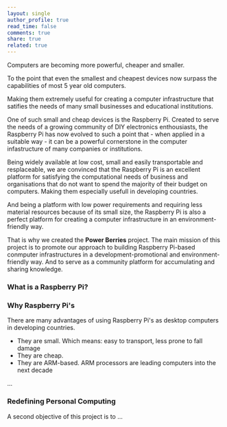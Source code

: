 ```yaml
---
layout: single
author_profile: true
read_time: false
comments: true
share: true
related: true
---
```


Computers are becoming more powerful, cheaper and smaller.

To the point that even the smallest and cheapest devices now surpass the capabilities of most 5 year old computers.

Making them extremely useful for creating a computer infrastructure that satifies the needs of many small businesses and educational institutions. 

One of such small and cheap devices is the Raspberry Pi. Created to serve the needs of a growing community of DIY electronics enthousiasts, the Raspberry Pi has now evolved to such a point that - when applied in a suitable way - it can be a powerful cornerstone in the computer infastructure of many companies or institutions. 

Being widely available at low cost, small and easily transportable and resplaceable, we are convinced that the Raspberry Pi is an excellent platform for satisfying the computational needs of business and organisations that do not want to spend the majority of their budget on computers. Making them especially usefull in developing countries. 

And being a platform with low power requirements and requiring less material resources because of its small size, the Raspberry Pi is also a perfect platform for creating a computer infrastructure in an environment-friendly way.

That is why we created the **Power Berries** project. The main mission of this project is to promote our approach to building Raspberry Pi-based conmputer infrastructures in a development-promotional and environment-friendly way. And to serve as a community platform for accumulating and sharing knowledge. 


### What is a Raspberry Pi?


### Why Raspberry Pi's

There are many advantages of using Raspberry Pi's as desktop computers in developing countries.

- They are small. Which means: easy to transport, less prone to fall damage
- They are cheap. 
- They are ARM-based. ARM processors are leading computers into the next decade
 

...

### Redefining Personal Computing

A second objective of this project is to ...




